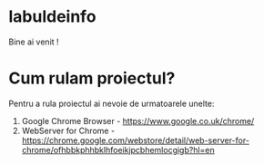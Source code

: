 # labuldeinfo

Bine ai venit !


# Cum rulam proiectul?

Pentru a rula proiectul ai nevoie de urmatoarele unelte:

1. Google Chrome Browser - https://www.google.co.uk/chrome/
2. WebServer for Chrome - https://chrome.google.com/webstore/detail/web-server-for-chrome/ofhbbkphhbklhfoeikjpcbhemlocgigb?hl=en




